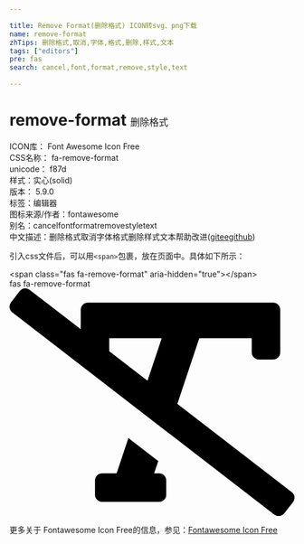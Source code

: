 ```yaml
---

title: Remove Format(删除格式) ICON转svg、png下载
name: remove-format
zhTips: 删除格式,取消,字体,格式,删除,样式,文本
tags: ["editors"]
pre: fas
search: cancel,font,format,remove,style,text

---
```


# remove-format  <small style="font-size: 60%;font-weight: 100">删除格式</small>


<div class="detail-page">
<p>
<span>
ICON库：
<span class="badge-secondary badge">Font Awesome Icon Free</span> 
</span>
<br/>
<span>
CSS名称：
<span class="badge-secondary badge">fa-remove-format</span> 
</span>
<br/>
<span>
unicode：
<span class="badge-secondary badge">f87d</span> 
<copy-btn content='f87d' btn-title=""></copy-btn>
<copy-btn :content='String.fromCodePoint(parseInt("f87d", 16))' btn-title="复制U"></copy-btn>
</span><br/><span>样式：<span class="badge-light badge">实心(solid)</span></span>
<br/>
<span>
版本：
<span class="badge-secondary badge">5.9.0</span> 
</span><br/><span>标签：<span class="badge-light badge"><router-link to="/tags/editors.html">编辑器</router-link></span></span>
<br/>
<span>图标来源/作者：<span class="badge-light badge">fontawesome</span></span> 
<br/>
<span>别名：<span class="badge-light badge">cancel</span><span class="badge-light badge">font</span><span class="badge-light badge">format</span><span class="badge-light badge">remove</span><span class="badge-light badge">style</span><span class="badge-light badge">text</span></span><br/><span class="zh-detail">中文描述：<span class="badge-primary badge">删除格式</span><span class="badge-primary badge">取消</span><span class="badge-primary badge">字体</span><span class="badge-primary badge">格式</span><span class="badge-primary badge">删除</span><span class="badge-primary badge">样式</span><span class="badge-primary badge">文本</span><span class="help-link"><span>帮助改进</span>(<a href="https://gitee.com/liuwave/icon-helper/edit/master/json/fontawesome/solid/remove-format.json" target="_blank" rel="noopener noreferrer">gitee</a><a href="https://github.com/liuwave/icon-helper/edit/master/json/fontawesome/solid/remove-format.json" target="_blank" rel="noopener noreferrer">github</a></span>)</span><br/>
</p>
</div>
<div class="alert alert-dark">
  <i class="fas fa-remove-format fa-xs"></i>
  <i class="fas fa-remove-format fa-sm"></i>
  <i class="fas fa-remove-format fa-lg"></i>
  <i class="fas fa-remove-format fa-2x"></i>
  <i class="fas fa-remove-format fa-3x"></i>
  <i class="fas fa-remove-format fa-5x"></i>
  <i class="fas fa-remove-format fa-7x"></i>
</div>
<div>
  <p>引入css文件后，可以用<code>&lt;span&gt;</code>包裹，放在页面中。具体如下所示：    
  </p>
  <div class="alert alert-primary" style="font-size: 14px">
    &lt;span class="fas fa-remove-format" aria-hidden="true"&gt;&lt;/span&gt;
    <copy-btn content='<span class="fas fa-remove-format" aria-hidden="true"></span>'></copy-btn>
  </div>
  <div class="alert alert-secondary">
    <i class="fas fa-remove-format"
    style="font-size: 24px"
    aria-hidden="true"></i> fas fa-remove-format
    <copy-btn content="fas fa-remove-format" btn-title="复制图标名称"></copy-btn>
  </div>
</div>
<div id="svg" class="svg-wrap">
<svg xmlns="http://www.w3.org/2000/svg" viewBox="0 0 640 512"><path d="M336 416h-11.17l9.26-27.77L267 336.4 240.49 416H208a16 16 0 0 0-16 16v32a16 16 0 0 0 16 16h128a16 16 0 0 0 16-16v-32a16 16 0 0 0-16-16zm297.82 42.1L377 259.59 426.17 112H544v32a16 16 0 0 0 16 16h32a16 16 0 0 0 16-16V48a16 16 0 0 0-16-16H176a16 16 0 0 0-16 16v43.9L45.46 3.38A16 16 0 0 0 23 6.19L3.37 31.46a16 16 0 0 0 2.81 22.45l588.36 454.72a16 16 0 0 0 22.46-2.81l19.64-25.27a16 16 0 0 0-2.82-22.45zM309.91 207.76L224 141.36V112h117.83z"/></svg>
</div>
<detail full-name='fa-remove-format'></detail>
    
<div><p>更多关于  Fontawesome Icon Free的信息，参见：<a target="_blank" href="https://iconhelper.cn/fontawesome.html">Fontawesome Icon Free</a>
</p></div>
